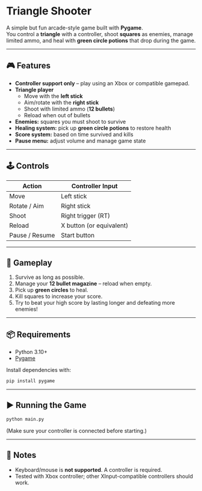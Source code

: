 # Triangle Shooter  

A simple but fun arcade-style game built with **Pygame**.  
You control a **triangle** with a controller, shoot **squares** as enemies, manage limited ammo, and heal with **green circle potions** that drop during the game.  

---

## 🎮 Features  
- **Controller support only** – play using an Xbox or compatible gamepad.  
- **Triangle player**  
  - Move with the **left stick**  
  - Aim/rotate with the **right stick**  
  - Shoot with limited ammo (**12 bullets**)  
  - Reload when out of bullets  
- **Enemies:** squares you must shoot to survive  
- **Healing system:** pick up **green circle potions** to restore health  
- **Score system:** based on time survived and kills  
- **Pause menu:** adjust volume and manage game state  

---

## 🕹️ Controls  
| Action         | Controller Input |
|----------------|------------------|
| Move           | Left stick       |
| Rotate / Aim   | Right stick      |
| Shoot          | Right trigger (RT) |
| Reload         | X button (or equivalent) |
| Pause / Resume | Start button     |

---

## 🔫 Gameplay  
1. Survive as long as possible.  
2. Manage your **12 bullet magazine** – reload when empty.  
3. Pick up **green circles** to heal.  
4. Kill squares to increase your score.  
5. Try to beat your high score by lasting longer and defeating more enemies!  

---

## 📦 Requirements  
- Python 3.10+  
- [Pygame](https://www.pygame.org/)  

Install dependencies with:  
```bash
pip install pygame
```  

---

## ▶️ Running the Game  
```bash
python main.py
```  

(Make sure your controller is connected before starting.)  

---

## 📝 Notes  
- Keyboard/mouse is **not supported**. A controller is required.  
- Tested with Xbox controller; other XInput-compatible controllers should work.  
